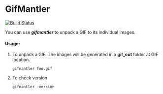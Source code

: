 # GifMantler

[![Build Status](https://dev.azure.com/am-mgr/gifmantler/_apis/build/status/am-mgr.gifmantler?branchName=master)](https://dev.azure.com/am-mgr/gifmantler/_build/latest?definitionId=1&branchName=master)

You can use ***gifmantler*** to unpack a GIF to its individual images.

#### Usage:

1. To unpack a GIF. The images will be generated in a **gif_out** folder at GIF location.
    ```
    gifmantler foo.gif
    ```

2. To check version
    ```
    gifmantler -version
    ```

